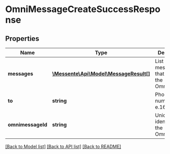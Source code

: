 # OmniMessageCreateSuccessResponse

## Properties
Name | Type | Description | Notes
------------ | ------------- | ------------- | -------------
**messages** | [**\Messente\Api\Model\MessageResult[]**](MessageResult.md) | List of messages that compose the Omnimessage | 
**to** | **string** | Phone number in e.164 format | 
**omnimessageId** | **string** | Unique identifier for the Omnimessage | 

[[Back to Model list]](../README.md#documentation-for-models) [[Back to API list]](../README.md#documentation-for-api-endpoints) [[Back to README]](../README.md)


